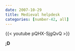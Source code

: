 ```yaml
---
date: 2007-10-29
title: Medieval helpdesk
categories: [number-42, all]
---
```


{{< youtube pQHX-SjgQvQ >}}

**;D**

